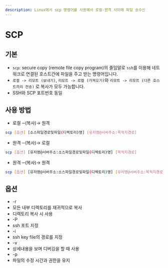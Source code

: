 ```yaml
---
description: Linux에서 scp 명령어를 사용해서 로컬-원격 사이에 파일 송수신
---
```


# SCP

## 기본

* `scp`: secure copy \(remote file copy program\)의 줄임말로 `ssh`를 이용해 네트워크로 연결된 호스트간에 파일을 주고 받는 명령어입니다.
* `로컬 -> 리모트 (보내기)`, `리모트 -> 로컬 (가져오기)`와 `리모트 -> 리모트 (다른 호스트끼리 전송)` 로 복사가 모두 가능합니다.
* SSH와 SCP 포트번호 동일

## 사용 방법

* 로컬 ─\(복사\)→ 원격

```bash
scp [옵션] [소스파일경로및파일(디렉토리)명] [유저명@서버주소:목적지경로]
```

* 원격 ─\(복사\)→ 로컬

```bash
scp [옵션] [유저명@서버주소:소스파일경로및파일(디렉토리)명] [목적지경로]
```

* 원격 ─\(복사\)→ 원격

```bash
scp [옵션] [유저명@서버주소:소스파일경로및파일(디렉토리)명] [유저명@서버주소:목적지경로]
```

## 옵션

*  -r 
  * 모든 내부 디렉토리를 재귀적으로 복사
  * 디렉토리 복사 시 사용
*  -P 
  * ssh 포트 지정
*  -i 
  * ssh key file의 경로를 지정
*  -v 
  * 상세내용을 보며 디버깅을 할 때 사용
*  -p 
  * 파일의 수정 시간과 권한을 유지



